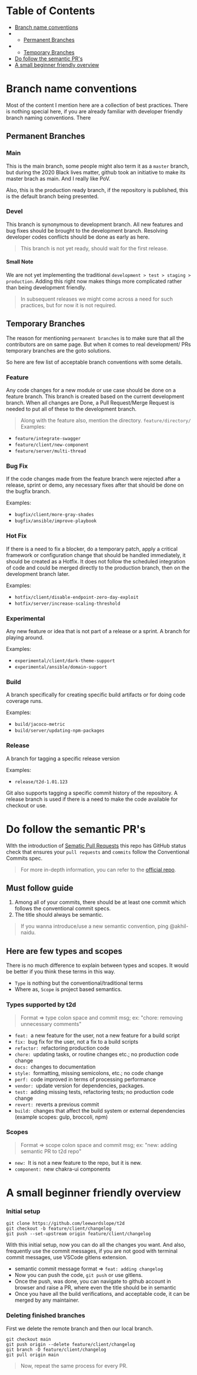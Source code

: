 # Table of Contents

- [Branch name conventions](#branch-name-conventions)
- - [Permanent Branches](#permanent-branches)
- - [Temporary Branches](#temporary-branches)
- [Do follow the semantic PR's](#do-follow-the-semantic-prs)
- [A small beginner friendly overview](#a-small-beginner-friendly-overview)

# Branch name conventions

Most of the content I mention here are a collection of best practices. There is nothing special here, if you are already familiar with developer friendly branch naming conventions. There

## Permanent Branches

### Main

This is the main branch, some people might also term it as a `master` branch, but during the 2020 Black lives matter, github took an initiative to make its master brach as main. And I really like PoV.

Also, this is the production ready branch, if the repository is published, this is the default branch being presented.

### Devel

This branch is synonymous to development branch. All new features and bug fixes should be brought to the development branch. Resolving developer codes conflicts should be done as early as here.

> This branch is not yet ready, should wait for the first release.

#### Small Note

We are not yet implementing the traditional `development > test > staging > production`. Adding this right now makes things more complicated rather than being development friendly.

> In subsequent releases we might come across a need for such practices, but for now it is not required.

## Temporary Branches

The reason for mentioning `permanent branches` is to make sure that all the contributors are on same page. But when it comes to real development/ PRs temporary branches are the goto solutions.

So here are few list of acceptable branch conventions with some details.

### Feature

Any code changes for a new module or use case should be done on a feature branch. This branch is created based on the current development branch. When all changes are Done, a Pull Request/Merge Request is needed to put all of these to the development branch.

> Along with the feature also, mention the directory. `feature/directory/`
> Examples:

- `feature/integrate-swagger`
- `feature/client/new-component`
- `feature/server/multi-thread`

### Bug Fix

If the code changes made from the feature branch were rejected after a release, sprint or demo, any necessary fixes after that should be done on the bugfix branch.

Examples:

- `bugfix/client/more-gray-shades`
- `bugfix/ansible/improve-playbook`

### Hot Fix

If there is a need to fix a blocker, do a temporary patch, apply a critical framework or configuration change that should be handled immediately, it should be created as a Hotfix. It does not follow the scheduled integration of code and could be merged directly to the production branch, then on the development branch later.

Examples:

- `hotfix/client/disable-endpoint-zero-day-exploit`
- `hotfix/server/increase-scaling-threshold`

### Experimental

Any new feature or idea that is not part of a release or a sprint. A branch for playing around.

Examples:

- `experimental/client/dark-theme-support`
- `experimental/ansible/domain-support`

### Build

A branch specifically for creating specific build artifacts or for doing code coverage runs.

Examples:

- `build/jacoco-metric`
- `build/server/updating-npm-packages`

### Release

A branch for tagging a specific release version

Examples:

- `release/t2d-1.01.123`

Git also supports tagging a specific commit history of the repository. A release branch is used if there is a need to make the code available for checkout or use.

# Do follow the semantic PR's

WIth the introduction of [Sematic Pull Requests](https://github.com/zeke/semantic-pull-requests) this repo has GitHub status check that ensures your `pull requests` and `commits` follow the Conventional Commits spec.

> For more in-depth information, you can refer to the [official repo](https://github.com/zeke/semantic-pull-requests).

## Must follow guide

1. Among all of your commits, there should be at least one commit which follows the conventional commit specs.
2. The title should always be semantic.

> If you wanna introduce/use a new semantic convention, ping @akhil-naidu.

## Here are few types and scopes

There is no much difference to explain between types and scopes. It would be better if you think these terms in this way.

- `Type` is nothing but the conventional/traditional terms
- Where as, `Scope` is project based semantics.

### Types supported by t2d

> Format => type colon space and commit msg; ex: "chore: removing unnecessary comments"

- `feat: `a new feature for the user, not a new feature for a build script
- `fix: `bug fix for the user, not a fix to a build scripts
- `refactor: `refactoring production code
- `chore: `updating tasks, or routine changes etc.; no production code change
- `docs: `changes to documentation
- `style: `formatting, missing semicolons, etc.; no code change
- `perf: `code improved in terms of processing performance
- `vendor: `update version for dependencies, packages.
- `test: `adding missing tests, refactoring tests; no production code change
- `revert: `reverts a previous commit
- `build: `changes that affect the build system or external dependencies (example scopes: gulp, broccoli, npm)

### Scopes

> Format => scope colon space and commit msg; ex: "new: adding semantic PR to t2d repo"

- `new: `It is not a new feature to the repo, but it is new.
- `component: `new chakra-ui components

# A small beginner friendly overview

### Initial setup

```
git clone https://github.com/leewardslope/t2d
git checkout -b feature/client/changelog
git push --set-upstream origin feature/client/changelog
```

With this initial setup, now you can do all the changes you want. And also, frequently use the commit messages, if you are not good with terminal commit messages, use VSCode gitlens extension.

- semantic commit message format => `feat: adding changelog`
- Now you can push the code, `git push` or use gitlens.
- Once the push, was done, you can navigate to github account in browser and raise a PR, where even the title should be in semantic
- Once you have all the build verifications, and acceptable code, it can be merged by any maintainer.

### Deleting finished branches

First we delete the remote branch and then our local branch.

```
git checkout main
git push origin --delete feature/client/changelog
git branch -D feature/client/changelog
git pull origin main
```

> Now, repeat the same process for every PR.
